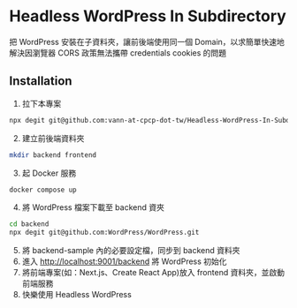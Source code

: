 # Headless WordPress In Subdirectory
把 WordPress 安裝在子資料夾，讓前後端使用同一個 Domain，以求簡單快速地解決因瀏覽器 CORS 政策無法攜帶 credentials cookies 的問題

## Installation
1. 拉下本專案
``` bash
npx degit git@github.com:vann-at-cpcp-dot-tw/Headless-WordPress-In-Subdirectory.git
```

2. 建立前後端資料夾
``` bash
mkdir backend frontend
```

3. 起 Docker 服務
```bash
docker compose up
```

4. 將 WordPress 檔案下載至 backend 資夾
```bash
cd backend
npx degit git@github.com:WordPress/WordPress.git
```

5. 將 backend-sample 內的必要設定檔，同步到 backend 資料夾
6. 進入 [http://localhost:9001/backend](http://localhost:9001/backend) 將 WordPress 初始化
7. 將前端專案(如：Next.js、Create React App)放入 frontend 資料夾，並啟動前端服務
8. 快樂使用 Headless WordPress
